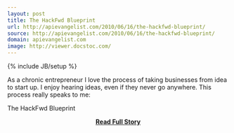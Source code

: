 ```yaml
---
layout: post
title: The HackFwd Blueprint
url: http://apievangelist.com/2010/06/16/the-hackfwd-blueprint/
source: http://apievangelist.com/2010/06/16/the-hackfwd-blueprint/
domain: apievangelist.com
image: http://viewer.docstoc.com/
---
```

{% include JB/setup %}<p>As a chronic entrepreneur I love the process of taking businesses from idea to start up. I enjoy hearing ideas, even if they never go anywhere. This process really speaks to me:




The HackFwd Blueprint


</p>
<center><p><a href="http://apievangelist.com/2010/06/16/the-hackfwd-blueprint/" style='padding:25px; font-sze:18px; font-weight: bold;'>Read Full Story</a></p></center>
